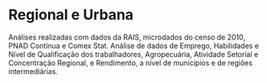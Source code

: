 # Regional e Urbana
Análises realizadas com dados da RAIS, microdados do censo de 2010, PNAD Contínua e Comex Stat. 
Análise de dados de Emprego, Habilidades e Nível de Qualificação dos trabalhadores, Agropecuária, Atividade Setorial e Concentração Regional, e Rendimento, a nível de municípios e de regiões intermediárias.

